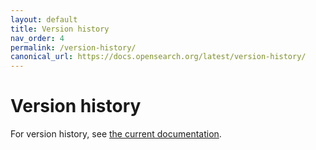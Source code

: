 ```yaml
---
layout: default
title: Version history
nav_order: 4
permalink: /version-history/
canonical_url: https://docs.opensearch.org/latest/version-history/
---
```


# Version history

For version history, see [the current documentation](https://docs.opensearch.org/latest/version-history/).